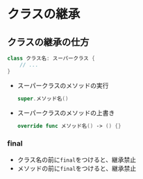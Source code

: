 # クラスの継承

## クラスの継承の仕方

```swift
class クラス名: スーパークラス {
    // ...
}
```

* スーパークラスのメソッドの実行

    ```swift
    super.メソッド名()
    ```

* スーパークラスのメソッドの上書き

    ```swift
    override func メソッド名() -> () {}
    ```

### final

* クラス名の前に`final`をつけると、継承禁止
* メソッドの前に`final`をつけると、継承禁止
